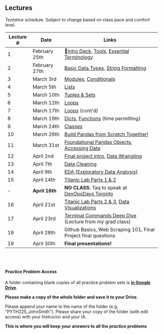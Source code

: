 ## Lectures

_Tentative_ schedule. Subject to change based on class pace and comfort level.

| Lecture #  | Date | Links |
| ------------- | ------------- | ------------- |
| 1  | February 25th  | 🎉[Intro Deck](https://mottaquikarim.github.io/rehearsal/public/stage.html?source=o66ry#/), [Tools](#out/intro/tools), [Essential Terminology](#out/topics/essential_terminology) |
| 2  | February 27th  | [Basic Data Types](#out/topics/basic_data_types), [String Formatting](https://mottaquikarim.github.io/PYTH225/#out/topics/string_formatting) |
| 3  | March 3rd  | [Modules](#out/topics/modules), [Conditionals](#out/topics/conditionals) |
| 4  | March 5th  | [Lists](#out/topics/lists) |
| 5  | March 10th  | [Tuples & Sets](https://mottaquikarim.github.io/PYTH225/#out/topics/tuples_sets) |
| 6  | March 12th  | [Loops](#out/topics/loops) |
| 7  | March 17th  | [Loops](#out/topics/loops) (cont'd) |
| 8  | March 19th  | [Dicts](#out/topics/dicts), [Functions](#out/topics/functions) (time permitting) |
| 9  | March 24th  | [Classes](#out/topics/classes) |
| 10  | March 26th  | [Build Pandas from Scratch Together!](https://colab.research.google.com/drive/1gU5_KvdqLMhzRpF7BRA9N36FlDgxnqQk) |
| 11  | March 31st | [Foundational Pandas Objects](#out/topics/foundations_pandas), [Accessing Data](#out/topics/accessing_data) |
| 12  | April 2nd | [Final project intro](#out/intro/project_info), [Data Wrangling](#out/topics/wrangling1) |
| 13  | April 7th | [Data Cleaning](#out/topics/data_cleaning) |
| 14  | April 9th | [EDA (Exploratory Data Analysis)]() |
| 15  | April 14th | [Titanic Lab Parts 1 & 2](https://colab.research.google.com/drive/1HfmvsPl4nZvrrSOtOPFQPntgJ9KzmG51) |
| -  | **April 16th**  | **NO CLASS**: Taq to speak at [DevOpsDays Toronto](https://whova.com/embedded/speaker_session_detail/devop_202004/917388/) |
| 16  | April 21st | [Titanic Lab Parts 2 & 3](https://colab.research.google.com/drive/1HfmvsPl4nZvrrSOtOPFQPntgJ9KzmG51), [Data Visualizations]() |
| 17  | April 23rd | [Terminal Commands Deep Dive](https://show.zohopublic.com/publish/jjd2u23f766e888414dcaac530e14258b978a) (Lecture from my grad class) |
| 18  | April 28th | Github Basics, Web Scraping 101, Final Project final questions |
| 19  | April 30th | **Final presentations!** |

<br/><br/>

#### Practice Problem Access

A folder containing blank copies of all practice problem sets is **[in Google Drive](https://drive.google.com/drive/folders/1AD8J-4xlvTjYfHpgUCoA3uKBi_7x5fQt?usp=sharing)**. 

**Please make a copy of the whole folder and save it to your Drive**. 

Please append your name to the name of the folder (e.g. "PYTH225_JohnSmith"). Please share your copy of the folder (with edit access) with your Instructor and your IA. 

**This is where you will keep your answers to all the practice problems**
